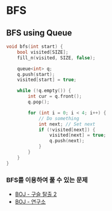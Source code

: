 # BFS

## BFS using Queue

```c++
void bfs(int start) {
    bool visited[SIZE];
    fill_n(visited, SIZE, false);

    queue<int> q;
    q.push(start);
    visited[start] = true;

    while (!q.empty()) {
        int cur = q.front();
        q.pop();

        for (int i = 0; i < 4; i++) {
            // Do something
            int next; // Set next
            if (!visited[next]) {
                visited[next] = true;
                q.push(next);
            }
        }
    }
}
```

### BFS를 이용하여 풀 수 있는 문제

- [BOJ - 구슬 탈출 2](../../BOJ/samsung/13460_구슬탈출2/)
- [BOJ - 연구소](../../BOJ/samsung/14502_연구소/)
